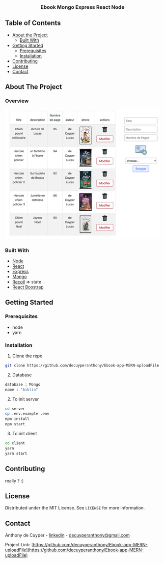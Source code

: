 



<!-- PROJECT LOGO -->
<br />
<p align="center">
  <a href="https://github.com/othneildrew/Best-README-Template">
    <!-- <img src="https://i.pinimg.com/originals/53/8d/cf/538dcf36d870ccf8853eda04b4461cc6.png" alt="Logo" width="auto" height="150"> -->
    <!-- <img src=".github/img/logo.png" alt="Logo" width="80" height="80"> -->
  </a>

  <h3 align="center">Ebook Mongo Express React Node</h3>



<!-- TABLE OF CONTENTS -->
## Table of Contents

* [About the Project](#about-the-project)
  * [Built With](#built-with)
* [Getting Started](#getting-started)
  * [Prerequisites](#prerequisites)
  * [Installation](#installation)
* [Contributing](#contributing)
* [License](#license)
* [Contact](#contact)



<!-- ABOUT THE PROJECT -->
## About The Project

### Overview

  <img src=".github/img/ebookoverview.png" alt="Logo">

### Built With

* [Node](https://nodejs.org/dist/latest-v12.x/docs/api/)
* [React](https://fr.reactjs.org/)
* [Express](https://expressjs.com/fr/)
* [Mongo](https://www.mongodb.com/fr)
* [Recoil](https://recoiljs.org/) => state
* [React Boostrap](https://react-bootstrap.github.io/)




<!-- GETTING STARTED -->
## Getting Started

### Prerequisites

* node
* yarn

### Installation

1. Clone the repo
```sh
git clone https://github.com/decuyperanthony/Ebook-app-MERN-uploadFile
```

2. Database
```sh
database : Mongo
name : "biblio"
```
2. To init server
```sh
cd server
cp .env.example .env
npm install
npm start
```
3. To init client
```sh
cd client
yarn
yarn start
```



<!-- CONTRIBUTING -->
## Contributing
really ? :)



<!-- LICENSE -->
## License

Distributed under the MIT License. See `LICENSE` for more information.



<!-- CONTACT -->
## Contact

Anthony de Cuyper - [linkedin](https://www.linkedin.com/in/anthony-de-cuyper/) - decuyperanthony@gmail.com

Project Link: [https://github.com/decuyperanthony/Ebook-app-MERN-uploadFile](https://github.com/decuyperanthony/Ebook-app-MERN-uploadFile)



